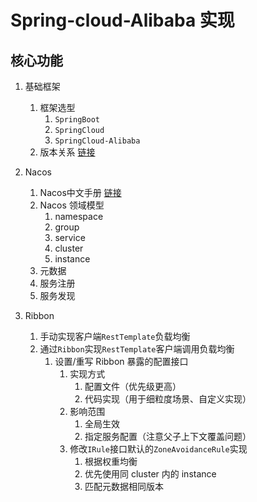 # Spring-cloud-Alibaba 实现

## 核心功能

1. 基础框架
   1. 框架选型
      1. `SpringBoot`
      2. `SpringCloud`
      3. `SpringCloud-Alibaba`
   2. 版本关系 [链接](https://github.com/alibaba/spring-cloud-alibaba/wiki/%E7%89%88%E6%9C%AC%E8%AF%B4%E6%98%8E)

2. Nacos
   1. Nacos中文手册 [链接](https://nacos.io/zh-cn/docs/what-is-nacos.html)
   2. Nacos 领域模型
      1. namespace
      2. group
      3. service
      4. cluster
      6. instance
   3. 元数据
   4. 服务注册
   5. 服务发现

3. Ribbon
   1. 手动实现客户端`RestTemplate`负载均衡
   2. 通过`Ribbon`实现`RestTemplate`客户端调用负载均衡
      1. 设置/重写 Ribbon 暴露的配置接口
         1. 实现方式
            1. 配置文件（优先级更高）
            2. 代码实现（用于细粒度场景、自定义实现）
         2. 影响范围
            1. 全局生效
            2. 指定服务配置（注意父子上下文覆盖问题）
         3. 修改`IRule`接口默认的`ZoneAvoidanceRule`实现
            1. 根据权重均衡
            2. 优先使用同 cluster 内的 instance
            3. 匹配元数据相同版本
